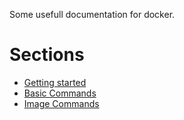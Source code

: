 Some usefull documentation for docker.

# Sections

- [Getting started](docs/GETTING-STARTED.md)
- [Basic Commands](docs/BASIC-COMMAND.md)
- [Image Commands](docs/IMAGE-COMMAND.md)

